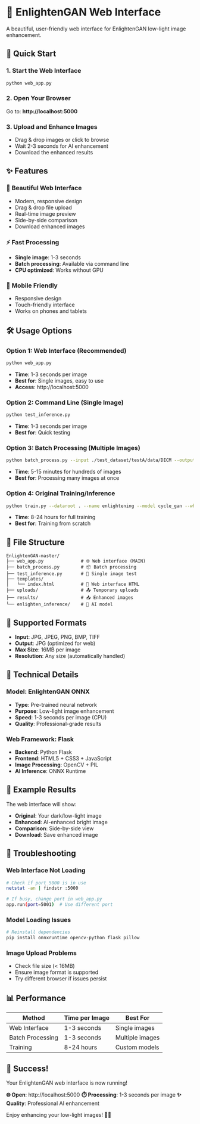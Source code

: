 # 🌅 EnlightenGAN Web Interface

A beautiful, user-friendly web interface for EnlightenGAN low-light image enhancement.

## 🚀 Quick Start

### 1. Start the Web Interface
```bash
python web_app.py
```

### 2. Open Your Browser
Go to: **http://localhost:5000**

### 3. Upload and Enhance Images
- Drag & drop images or click to browse
- Wait 2-3 seconds for AI enhancement
- Download the enhanced results

## ✨ Features

### 🎨 **Beautiful Web Interface**
- Modern, responsive design
- Drag & drop file upload
- Real-time image preview
- Side-by-side comparison
- Download enhanced images

### ⚡ **Fast Processing**
- **Single image**: 1-3 seconds
- **Batch processing**: Available via command line
- **CPU optimized**: Works without GPU

### 📱 **Mobile Friendly**
- Responsive design
- Touch-friendly interface
- Works on phones and tablets

## 🛠️ Usage Options

### Option 1: Web Interface (Recommended)
```bash
python web_app.py
```
- **Time**: 1-3 seconds per image
- **Best for**: Single images, easy to use
- **Access**: http://localhost:5000

### Option 2: Command Line (Single Image)
```bash
python test_inference.py
```
- **Time**: 1-3 seconds per image
- **Best for**: Quick testing

### Option 3: Batch Processing (Multiple Images)
```bash
python batch_process.py --input ./test_dataset/testA/data/DICM --output ./batch_results
```
- **Time**: 5-15 minutes for hundreds of images
- **Best for**: Processing many images at once

### Option 4: Original Training/Inference
```bash
python train.py --dataroot . --name enlightening --model cycle_gan --which_direction AtoB --loadSize 512 --fineSize 256 --batchSize 1 --niter 100 --niter_decay 100 --gpu_ids -1
```
- **Time**: 8-24 hours for full training
- **Best for**: Training from scratch

## 📁 File Structure

```
EnlightenGAN-master/
├── web_app.py              # 🌐 Web interface (MAIN)
├── batch_process.py        # 📦 Batch processing
├── test_inference.py       # 🧪 Single image test
├── templates/
│   └── index.html          # 🎨 Web interface HTML
├── uploads/                # 📤 Temporary uploads
├── results/                # 📥 Enhanced images
└── enlighten_inference/    # 🤖 AI model
```

## 🎯 Supported Formats

- **Input**: JPG, JPEG, PNG, BMP, TIFF
- **Output**: JPG (optimized for web)
- **Max Size**: 16MB per image
- **Resolution**: Any size (automatically handled)

## 🔧 Technical Details

### **Model**: EnlightenGAN ONNX
- **Type**: Pre-trained neural network
- **Purpose**: Low-light image enhancement
- **Speed**: 1-3 seconds per image (CPU)
- **Quality**: Professional-grade results

### **Web Framework**: Flask
- **Backend**: Python Flask
- **Frontend**: HTML5 + CSS3 + JavaScript
- **Image Processing**: OpenCV + PIL
- **AI Inference**: ONNX Runtime

## 🌟 Example Results

The web interface will show:
- **Original**: Your dark/low-light image
- **Enhanced**: AI-enhanced bright image
- **Comparison**: Side-by-side view
- **Download**: Save enhanced image

## 🚨 Troubleshooting

### **Web Interface Not Loading**
```bash
# Check if port 5000 is in use
netstat -an | findstr :5000

# If busy, change port in web_app.py
app.run(port=5001)  # Use different port
```

### **Model Loading Issues**
```bash
# Reinstall dependencies
pip install onnxruntime opencv-python flask pillow
```

### **Image Upload Problems**
- Check file size (< 16MB)
- Ensure image format is supported
- Try different browser if issues persist

## 📊 Performance

| Method | Time per Image | Best For |
|--------|----------------|----------|
| Web Interface | 1-3 seconds | Single images |
| Batch Processing | 1-3 seconds | Multiple images |
| Training | 8-24 hours | Custom models |

## 🎉 Success!

Your EnlightenGAN web interface is now running! 

**🌐 Open**: http://localhost:5000
**⏱️ Processing**: 1-3 seconds per image
**✨ Quality**: Professional AI enhancement

Enjoy enhancing your low-light images! 📸✨
